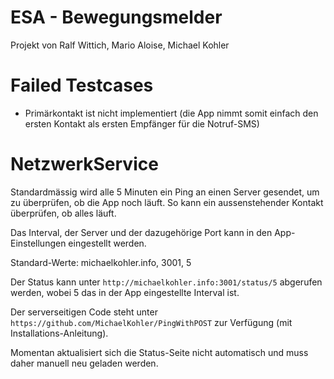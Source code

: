 ESA - Bewegungsmelder
===

Projekt von Ralf Wittich, Mario Aloise, Michael Kohler

Failed Testcases
===
* Primärkontakt ist nicht implementiert (die App nimmt somit einfach den ersten Kontakt als ersten Empfänger für die Notruf-SMS)

NetzwerkService
===

Standardmässig wird alle 5 Minuten ein Ping an einen Server gesendet, um zu überprüfen, ob die App noch läuft. So kann ein aussenstehender Kontakt überprüfen, ob alles läuft.

Das Interval, der Server und der dazugehörige Port kann in den App-Einstellungen eingestellt werden.

Standard-Werte: michaelkohler.info, 3001, 5

Der Status kann unter `http://michaelkohler.info:3001/status/5` abgerufen werden, wobei 5 das in der App eingestellte Interval ist.

Der serverseitigen Code steht unter `https://github.com/MichaelKohler/PingWithPOST` zur Verfügung (mit Installations-Anleitung).

Momentan aktualisiert sich die Status-Seite nicht automatisch und muss daher manuell neu geladen werden.

